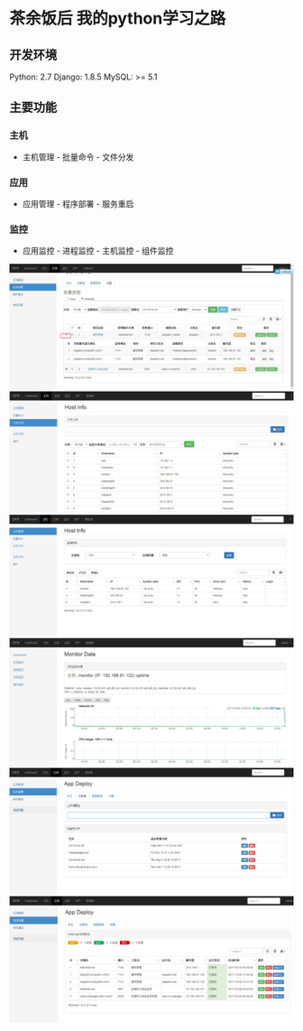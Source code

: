# 茶余饭后 我的python学习之路

## 开发环境
Python: 2.7
Django: 1.8.5
MySQL: >= 5.1

## 主要功能

### 主机
- 主机管理 - 批量命令 - 文件分发
### 应用
- 应用管理 - 程序部署 - 服务重启
### 监控
- 应用监控 - 进程监控 - 主机监控 - 组件监控



![主页](https://github.com/yanjunjie/myops/raw/master/image/appdep.jpg)
![主页](https://github.com/yanjunjie/myops/raw/master/image/host_files.png)
![主页](https://github.com/yanjunjie/myops/raw/master/image/host_manager.png)
![主页](https://github.com/yanjunjie/myops/raw/master/image/monitor.png)
![主页](https://github.com/yanjunjie/myops/raw/master/image/package_dep.png)
![主页](https://github.com/yanjunjie/myops/raw/master/image/weblogic_inst_status.png)


